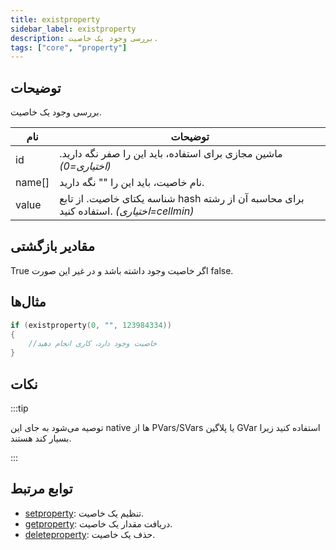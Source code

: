 ```yaml
---
title: existproperty
sidebar_label: existproperty
description: بررسی وجود یک خاصیت.
tags: ["core", "property"]
---
```


<LowercaseNote />

## توضیحات

بررسی وجود یک خاصیت.

| نام   | توضیحات                                                                                            |
| ------ | -------------------------------------------------------------------------------------------------- |
| id     | ماشین مجازی برای استفاده، باید این را صفر نگه دارید. *(اختیاری=0)*                                  |
| name[] | نام خاصیت، باید این را "" نگه دارید.                                                              |
| value  | شناسه یکتای خاصیت. از تابع hash برای محاسبه آن از رشته استفاده کنید. *(اختیاری=cellmin)* |

## مقادیر بازگشتی

True اگر خاصیت وجود داشته باشد و در غیر این صورت false.

## مثال‌ها

```c
if (existproperty(0, "", 123984334))
{
    //خاصیت وجود دارد، کاری انجام دهید
}
```

## نکات

:::tip

توصیه می‌شود به جای این native ها از PVars/SVars یا پلاگین GVar استفاده کنید زیرا بسیار کند هستند.

:::

## توابع مرتبط

- [setproperty](setproperty): تنظیم یک خاصیت.
- [getproperty](getproperty): دریافت مقدار یک خاصیت.
- [deleteproperty](deleteproperty): حذف یک خاصیت.